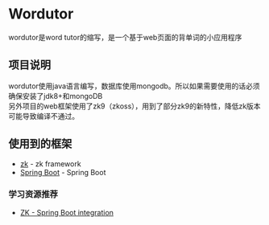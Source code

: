 # Wordutor
wordutor是word tutor的缩写，是一个基于web页面的背单词的小应用程序
## 项目说明
wordutor使用java语言编写，数据库使用mongodb。所以如果需要使用的话必须确保安装了jdk8+和mongoDB  
另外项目的web框架使用了zk9（zkoss），用到了部分zk9的新特性，降低zk版本可能导致编译不通过。

## 使用到的框架
* [zk](https://www.zkoss.org/) - zk framework
* [Spring Boot](https://spring.io/projects/spring-boot) - Spring Boot


### 学习资源推荐
* [ZK - Spring Boot integration](https://github.com/zkoss/zkspringboot)
